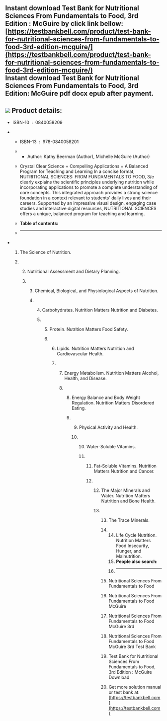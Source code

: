 Instant download **Test Bank for Nutritional Sciences From Fundamentals to Food, 3rd Edition : McGuire** by click link bellow:  
[https://testbankbell.com/product/test-bank-for-nutritional-sciences-from-fundamentals-to-food-3rd-edition-mcguire/](https://testbankbell.com/product/test-bank-for-nutritional-sciences-from-fundamentals-to-food-3rd-edition-mcguire/)  
**Instant download Test Bank for Nutritional Sciences From Fundamentals to Food, 3rd Edition: McGuire pdf docx epub after payment.**
------------------------------------------------------------------------------------------------------------------------------------


![](https://testbankbell.com/wp-content/uploads/2023/05/nutritional-sciences-from-fundamentals-to-food-mcguire-3rd-tb.jpg)
**Product details:**
--------------------


* ISBN-10 ‏ : ‎ 0840058209
* * ISBN-13 ‏ : ‎ 978-0840058201
  * * Author: Kathy Beerman (Author), Michelle McGuire (Author)
   
  * Crystal Clear Science + Compelling Applications = A Balanced Program for Teaching and Learning In a concise format, NUTRITIONAL SCIENCES: FROM FUNDAMENTALS TO FOOD, 3/e clearly explains the scientific principles underlying nutrition while incorporating applications to promote a complete understanding of core concepts. This integrated approach provides a strong science foundation in a context relevant to students' daily lives and their careers. Supported by an impressive visual design, engaging case studies and interactive digital resources, NUTRITIONAL SCIENCES offers a unique, balanced program for teaching and learning.
  * **Table of contents:**
  * ----------------------
 
* 1. The Science of Nutrition.
 
  2. 2. Nutritional Assessment and Dietary Planning.
    
     3. 3. Chemical, Biological, and Physiological Aspects of Nutrition.
       
        4. 4. Carbohydrates. Nutrition Matters Nutrition and Diabetes.
          
           5. 5. Protein. Nutrition Matters Food Safety.
             
              6. 6. Lipids. Nutrition Matters Nutrition and Cardiovascular Health.
                
                 7. 7. Energy Metabolism. Nutrition Matters Alcohol, Health, and Disease.
                   
                    8. 8. Energy Balance and Body Weight Regulation. Nutrition Matters Disordered Eating.
                      
                       9. 9. Physical Activity and Health.
                         
                          10. 10. Water-Soluble Vitamins.
                             
                              11. 11. Fat-Soluble Vitamins. Nutrition Matters Nutrition and Cancer.
                                 
                                  12. 12. The Major Minerals and Water. Nutrition Matters Nutrition and Bone Health.
                                     
                                      13. 13. The Trace Minerals.
                                         
                                          14. 14. Life Cycle Nutrition. Nutrition Matters Food Insecurity, Hunger, and Malnutrition.
                                              15. **People also search:**
                                              16. -----------------------
                                             
                                          15. Nutritional Sciences From Fundamentals to Food
                                          16. Nutritional Sciences From Fundamentals to Food McGuire
                                          17. Nutritional Sciences From Fundamentals to Food McGuire 3rd
                                          18. Nutritional Sciences From Fundamentals to Food McGuire 3rd Test Bank
                                          19. Test Bank for Nutritional Sciences From Fundamentals to Food, 3rd Edition : McGuire Download
                                         
                                          20.    Get more solution manual or test bank at: [https://testbankbell.com](https://testbankbell.com)
